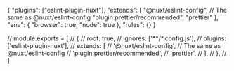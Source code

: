 {
"plugins": ["eslint-plugin-nuxt"],
"extends": [
"@nuxt/eslint-config", // The same as @nuxt/eslint-config
"plugin:prettier/recommended",
"prettier"
],
"env": {
"browser": true,
"node": true
},
"rules": {}
}

// module.exports = [
// {
// root: true,
// ignores: ['**/*.config.js'],
// plugins: ['eslint-plugin-nuxt'],
// extends: [
// '@nuxt/eslint-config', // The same as @nuxt/eslint-config
// 'plugin:prettier/recommended',
// 'prettier',
// ],
// },
// ]
